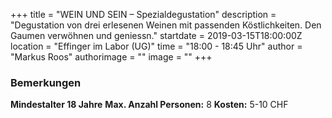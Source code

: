 +++
title = "WEIN UND SEIN – Spezialdegustation"
description = "Degustation von drei erlesenen Weinen mit passenden Köstlichkeiten. Den Gaumen verwöhnen und geniessn."
startdate = 2019-03-15T18:00:00Z
location = "Effinger im Labor  (UG)"
time = "18:00 - 18:45 Uhr"
author = "Markus Roos"
authorimage = ""
image = ""
+++

### Bemerkungen
**Mindestalter 18 Jahre**
**Max. Anzahl Personen:** 8
**Kosten:** 5-10 CHF 

